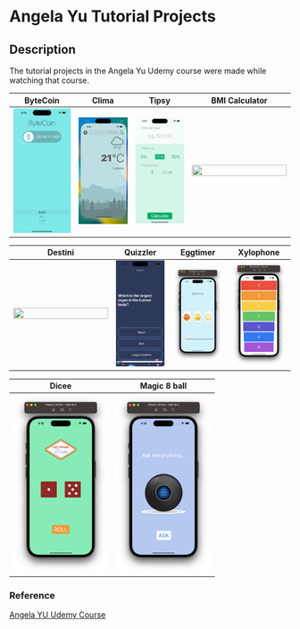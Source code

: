 # Angela Yu Tutorial Projects

## Description

The tutorial projects in the Angela Yu Udemy course were made while watching that course.


<!---
Template
| Time         | Length        | Speed              | Mass         |
| ------------ | ------------- | ------------------ | ------------ |
| -Millisecond | Millimetre    | Kilometre per hour | Milligram    |
| Second       | Centimetre    | Foot per second    | Gram         |
| Minute       | Inch          | Miles per hour     | Ounce        |

-->

| ByteCoin     | Clima        | Tipsy              | BMI Calculator |
| ------------ | ------------- | ------------------ | ------------ |
| <img src="https://github.com/onurduyar/angelaYuTutorial/blob/main/Assets/bytecoin.gif"  width="170" height="300%"> | <img src="https://github.com/onurduyar/angelaYuTutorial/blob/main/Assets/clima.gif"  width="170" height="300%">    | <img src="https://github.com/onurduyar/angelaYuTutorial/blob/main/Assets/tipsy.gif"  width="170" height="300%"> | <img src="https://github.com/onurduyar/angelaYuTutorial/blob/main/Assets/bmicalculator.gif"  width="170" height="200%">    |



| Destini         | Quizzler        | Eggtimer              | Xylophone         |
| ------------ | ------------- | ------------------ | ------------ |
| <img src="https://github.com/onurduyar/angelaYuTutorial/blob/main/Assets/destini.gif"  width="170" height="300%"> | <img src="https://github.com/onurduyar/angelaYuTutorial/blob/main/Assets/quizzler.gif"  width="170" height="300%">    | <img src="https://github.com/onurduyar/angelaYuTutorial/blob/main/Assets/eggtimer.png"  width="170" height="300%"> | <img src="https://github.com/onurduyar/angelaYuTutorial/blob/main/Assets/xylophone.png"  width="170" height="300%">    |



| Dicee         | Magic 8 ball        | 
| ------------ | ------------- |
| <img src="https://github.com/onurduyar/angelaYuTutorial/blob/main/Assets/dicee.png"  width="170" height="300%"> | <img src="https://github.com/onurduyar/angelaYuTutorial/blob/main/Assets/magic8ball.png"  width="170" height="300%">    |

### Reference
[Angela YU Udemy Course](https://www.udemy.com/course/ios-13-app-development-bootcamp/)


